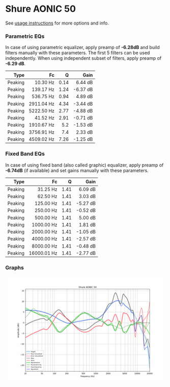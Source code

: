 # Shure AONIC 50
See [usage instructions](https://github.com/jaakkopasanen/AutoEq#usage) for more options and info.

### Parametric EQs
In case of using parametric equalizer, apply preamp of **-6.28dB** and build filters manually
with these parameters. The first 5 filters can be used independently.
When using independent subset of filters, apply preamp of **-6.29 dB**.

| Type    | Fc         |    Q | Gain     |
|--------:|-----------:|-----:|---------:|
| Peaking | 10.30 Hz   | 0.14 | 6.44 dB  |
| Peaking | 139.17 Hz  | 1.24 | -6.37 dB |
| Peaking | 536.75 Hz  | 0.94 | 4.89 dB  |
| Peaking | 2911.04 Hz | 4.34 | -3.44 dB |
| Peaking | 5222.50 Hz | 2.77 | -4.88 dB |
| Peaking | 41.52 Hz   | 2.91 | -0.71 dB |
| Peaking | 1910.67 Hz | 5.2  | -1.53 dB |
| Peaking | 3756.91 Hz | 7.4  | 2.33 dB  |
| Peaking | 4509.02 Hz | 7.26 | -1.25 dB |

### Fixed Band EQs
In case of using fixed band (also called graphic) equalizer, apply preamp of **-6.74dB**
(if available) and set gains manually with these parameters.

| Type    | Fc          |    Q | Gain     |
|--------:|------------:|-----:|---------:|
| Peaking | 31.25 Hz    | 1.41 | 6.09 dB  |
| Peaking | 62.50 Hz    | 1.41 | 3.03 dB  |
| Peaking | 125.00 Hz   | 1.41 | -5.27 dB |
| Peaking | 250.00 Hz   | 1.41 | -0.52 dB |
| Peaking | 500.00 Hz   | 1.41 | 5.00 dB  |
| Peaking | 1000.00 Hz  | 1.41 | 1.81 dB  |
| Peaking | 2000.00 Hz  | 1.41 | -1.05 dB |
| Peaking | 4000.00 Hz  | 1.41 | -2.57 dB |
| Peaking | 8000.00 Hz  | 1.41 | -0.48 dB |
| Peaking | 16000.01 Hz | 1.41 | -2.77 dB |

### Graphs
![](./Shure%20AONIC%2050.png)